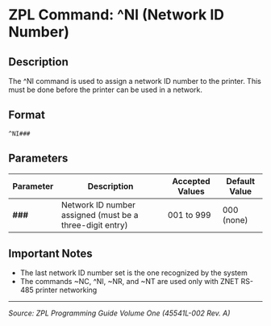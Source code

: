 # ZPL Command: ^NI (Network ID Number)

## Description
The ^NI command is used to assign a network ID number to the printer. This must be done before the printer can be used in a network.

## Format
```
^NI###
```

## Parameters
| Parameter | Description | Accepted Values | Default Value |
|-----------|-------------|----------------|---------------|
| **###** | Network ID number assigned (must be a three-digit entry) | 001 to 999 | 000 (none) |

## Important Notes
- The last network ID number set is the one recognized by the system
- The commands ~NC, ^NI, ~NR, and ~NT are used only with ZNET RS-485 printer networking

---
*Source: ZPL Programming Guide Volume One (45541L-002 Rev. A)*